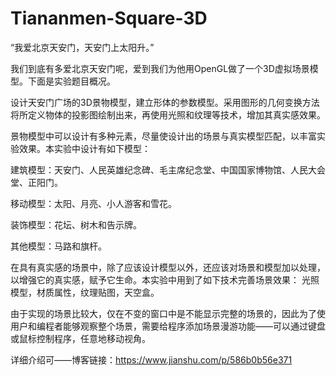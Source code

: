 # Tiananmen-Square-3D
“我爱北京天安门，天安门上太阳升。”

我们到底有多爱北京天安门呢，爱到我们为他用OpenGL做了一个3D虚拟场景模型。下面是实验题目概况。

设计天安门广场的3D景物模型，建立形体的参数模型。采用图形的几何变换方法将所定义物体的投影图绘制出来，再使用光照和纹理等技术，增加其真实感效果。

景物模型中可以设计有多种元素，尽量使设计出的场景与真实模型匹配，以丰富实验效果。本实验中设计有如下模型：

建筑模型：天安门、人民英雄纪念碑、毛主席纪念堂、中国国家博物馆、人民大会堂、正阳门。

移动模型：太阳、月亮、小人游客和雪花。

装饰模型：花坛、树木和告示牌。

其他模型：马路和旗杆。

在具有真实感的场景中，除了应该设计模型以外，还应该对场景和模型加以处理，以增强它的真实感，赋予它生命。本实验中用到了如下技术完善场景效果：
光照模型，材质属性，纹理贴图，天空盒。

由于实现的场景比较大，仅在不变的窗口中是不能显示完整的场景的，因此为了使用户和编程者能够观察整个场景，需要给程序添加场景漫游功能——可以通过键盘或鼠标控制程序，任意地移动视角。

详细介绍可——博客链接：https://www.jianshu.com/p/586b0b56e371
